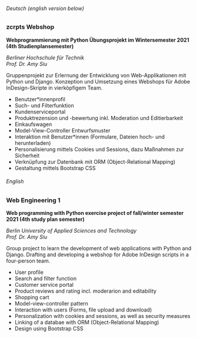###### Deutsch (english version below)

### zcrpts Webshop
**Webprogrammierung mit Python Übungsprojekt im Wintersemester 2021 (4th Studienplansemester)**

*Berliner Hochschule für Technik*  
*Prof. Dr. Amy Siu*

Gruppenprojekt zur Erlernung der Entwicklung von Web-Applikationen mit Python und Django. Konzeption und Umsetzung eines Webshops für Adobe InDesign-Skripte in vierköpfigem Team.
- Benutzer*innenprofil
- Such- und Filterfunktion
- Kundenserviceportal
- Produktrezension und -bewertung inkl. Moderation und Editierbarkeit
- Einkaufswagen
- Model-View-Controller Entwurfsmuster
- Interaktion mit Benutzer*innen (Formulare, Dateien hoch- und herunterladen)
- Personalisierung mittels Cookies und Sessions, dazu Maßnahmen zur Sicherheit
- Verknüpfung zur Datenbank mit ORM (Object-Relational Mapping)
- Gestaltung mittels Bootstrap CSS



###### English

### Web Engineering 1
**Web programming with Python exercise project of fall/winter semester 2021 (4th study plan semester)**

*Berlin University of Applied Sciences and Technology*  
*Prof. Dr. Amy Siu*

Group project to learn the development of web applications with Python and Django. Drafting and developing a webshop for Adobe InDesign scripts in a four-person team.
- User profile
- Search and filter function
- Customer service portal
- Product reviews and rating incl. moderarion and editability
- Shopping cart
- Model-view-controller pattern
- Interaction with users (Forms, file upload and download)
- Personalization with cookies and sessions, as well as security measures
- Linking of a databae with ORM (Object-Relational Mapping)
- Design using Bootstrap CSS
